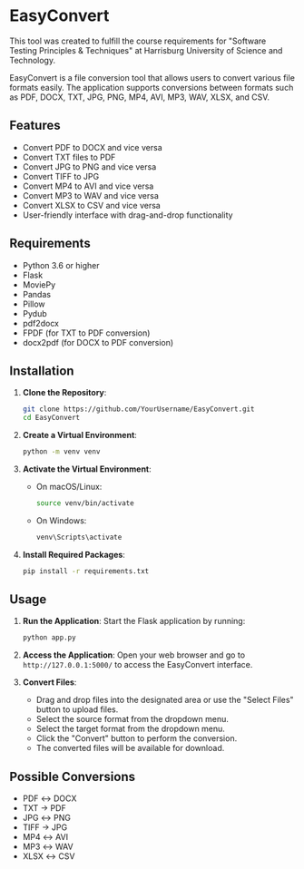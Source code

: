 # EasyConvert

This tool was created to fulfill the course requirements for "Software Testing Principles & Techniques" at Harrisburg University of Science and Technology.

EasyConvert is a file conversion tool that allows users to convert various file formats easily. The application supports conversions between formats such as PDF, DOCX, TXT, JPG, PNG, MP4, AVI, MP3, WAV, XLSX, and CSV.

## Features

- Convert PDF to DOCX and vice versa
- Convert TXT files to PDF
- Convert JPG to PNG and vice versa
- Convert TIFF to JPG
- Convert MP4 to AVI and vice versa
- Convert MP3 to WAV and vice versa
- Convert XLSX to CSV and vice versa
- User-friendly interface with drag-and-drop functionality

## Requirements

- Python 3.6 or higher
- Flask
- MoviePy
- Pandas
- Pillow
- Pydub
- pdf2docx
- FPDF (for TXT to PDF conversion)
- docx2pdf (for DOCX to PDF conversion)

## Installation

1. **Clone the Repository**:
   ```bash
   git clone https://github.com/YourUsername/EasyConvert.git
   cd EasyConvert
   ```

2. **Create a Virtual Environment**:
   ```bash
   python -m venv venv
   ```

3. **Activate the Virtual Environment**:
   - On macOS/Linux:
     ```bash
     source venv/bin/activate
     ```
   - On Windows:
     ```bash
     venv\Scripts\activate
     ```

4. **Install Required Packages**:
   ```bash
   pip install -r requirements.txt
   ```

## Usage

1. **Run the Application**:
   Start the Flask application by running:
   ```bash
   python app.py
   ```

2. **Access the Application**:
   Open your web browser and go to `http://127.0.0.1:5000/` to access the EasyConvert interface.

3. **Convert Files**:
   - Drag and drop files into the designated area or use the "Select Files" button to upload files.
   - Select the source format from the dropdown menu.
   - Select the target format from the dropdown menu.
   - Click the "Convert" button to perform the conversion.
   - The converted files will be available for download.

## Possible Conversions

- PDF ↔ DOCX
- TXT → PDF
- JPG ↔ PNG
- TIFF → JPG
- MP4 ↔ AVI
- MP3 ↔ WAV
- XLSX ↔ CSV
